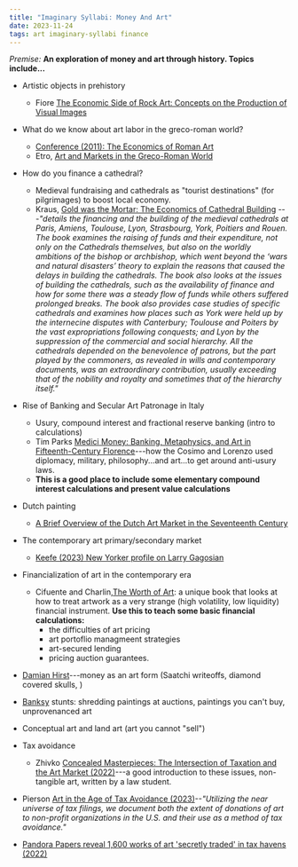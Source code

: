 ```yaml
---
title: "Imaginary Syllabi: Money And Art"
date: 2023-11-24
tags: art imaginary-syllabi finance
---
```


*Premise:*  **An exploration of money and art through history. Topics include...**

- Artistic objects in prehistory
    - Fiore [The Economic Side of Rock Art: Concepts on the Production of Visual Images](https://www.researchgate.net/publication/350326907_THE_ECONOMIC_SIDE_OF_ROCK_ART_CONCEPTS_ON_THE_PRODUCTION_OF_VISUAL_IMAGES)

- What do we know about art labor in the greco-roman world?
    - [Conference (2011):  The Economics of Roman Art](http://oxrep.classics.ox.ac.uk/conferences/oxrep_6_economics_roman_art/)
    - Etro, [Art and Markets in the Greco-Roman World
    ](https://www.disei.unifi.it/upload/sub/pubblicazioni/repec/pdf/wp27_2022.pdf)

- How do you finance a cathedral?
    - Medieval fundraising and cathedrals as "tourist destinations" (for pilgrimages) to boost local economy.
    - Kraus, [Gold was the Mortar: The Economics of Cathedral Building](https://amzn.to/3sGHW5B) ---*"details the financing and the building of the medieval cathedrals at Paris, Amiens, Toulouse, Lyon, Strasbourg, York, Poitiers and Rouen. The book examines the raising of funds and their expenditure, not only on the Cathedrals themselves, but also on the worldly ambitions of the bishop or archbishop, which went beyond the ‘wars and natural disasters’ theory to explain the reasons that caused the delays in building the cathedrals. The book also looks at the issues of building the cathedrals, such as the availability of finance and how for some there was a steady flow of funds while others suffered prolonged breaks. The book also provides case studies of specific cathedrals and examines how places such as York were held up by the internecine disputes with Canterbury; Toulouse and Poiters by the vast expropriations following conquests; and Lyon by the suppression of the commercial and social hierarchy. All the cathedrals depended on the benevolence of patrons, but the part played by the commoners, as revealed in wills and contemporary documents, was an extraordinary contribution, usually exceeding that of the nobility and royalty and sometimes that of the hierarchy itself."*

- Rise of Banking and Secular Art Patronage in Italy
    - Usury, compound interest and fractional reserve banking (intro to calculations)
    - Tim Parks [Medici Money: Banking, Metaphysics, and Art in Fifteenth-Century Florence](https://amzn.to/3Gd8EG3)---how the Cosimo and Lorenzo used diplomacy, military, philosophy...and art...to get around anti-usury laws.
    - **This is a good place to include some elementary compound interest calculations and present value calculations**

- Dutch painting
    - [A Brief Overview of the Dutch Art Market in the Seventeenth Century](http://www.essentialvermeer.com/dutch-painters/dutch_art/ecnmcs_dtchart.html)

- The contemporary art primary/secondary market
    - [Keefe (2023) New Yorker profile on Larry Gagosian](https://www.newyorker.com/magazine/2023/07/31/larry-gagosian-profile)

- Financialization of art in the contemporary era
    - Cifuente and Charlin,[The Worth of Art](https://amzn.to/3FZhqqO):  a unique book that looks at how to treat artwork as a very strange (high volatility, low liquidity) financial instrument.   **Use this to teach some basic financial calculations:** 
        - the difficulties of art pricing
        - art portoflio managmeent strategies
        - art-secured lending
        - pricing auction guarantees.  

- [Damian Hirst](https://en.wikipedia.org/wiki/Damien_Hirst)---money as an art form (Saatchi writeoffs, diamond covered skulls, )

- [Banksy](https://en.wikipedia.org/wiki/Banksy) stunts: shredding paintings at auctions, paintings you can't buy, unprovenanced art
- Conceptual art and land art (art you cannot "sell")

- Tax avoidance
  - Zhivko [Concealed Masterpieces: The Intersection of Taxation and the Art Market (2022)](https://www.taxnotes.com/featured-analysis/concealed-masterpieces-intersection-taxation-and-art-market/2022/09/23/7f3ks)---a good introduction to these issues, non-tangible art, written by a law student.
- Pierson [Art in the Age of Tax Avoidance (2023)](http://dx.doi.org/10.2139/ssrn.4391036)--*"Utilizing the near universe of tax filings, we document both the extent of donations of art to non-profit organizations in the U.S. and their use as a method of tax avoidance."*
- [Pandora Papers reveal 1,600 works of art 'secretly traded' in tax havens (2022)](https://www.theartnewspaper.com/2022/02/02/pandora-papers-reveal-1600-works-of-art-in-tax-havens)
  
